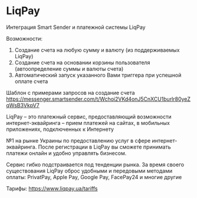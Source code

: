 # LiqPay

Интеграция Smart Sender и платежной системы LiqPay


Возможности:
1. Создание счета на любую сумму и валюту (из поддерживаемых LiqPay)
2. Создание счета на основании корзины пользователя (автоопределение суммы и валюты счета)
3. Автоматический запуск указанного Вами триггера при успешной оплате счета

Шаблон с примерами запросов на создание счета https://messenger.smartsender.com/t/Wchoi2VKd4onJ5CnXCU1burlr80yeZqWsB3VkpV7

  

LiqPay – это платежный сервис, предоставляющий возможности интернет-эквайринга – прием платежей на сайтах, в мобильных приложениях, подключенных к Интернету

№1 на рынке Украины по предоставлению услуг в сфере интернет-эквайринга. После регистрации в LiqPay вы сможете принимать платежи онлайн и удобно управлять бизнесом.

Сервис гибко подстраивается под тенденции рынка. За время своего существования LiqPay оброс удобными и передовыми методами оплаты: PrivatPay, Apple Pay, Google Pay, FacePay24 и многие другие

Тарифы: https://www.liqpay.ua/tariffs
